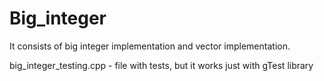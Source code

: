 # Big_integer 

It consists of big integer implementation and vector implementation.

big_integer_testing.cpp - file with tests, but it works just with gTest library
